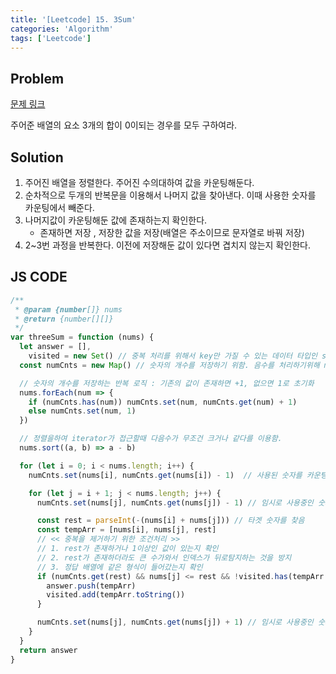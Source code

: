```yaml
---
title: '[Leetcode] 15. 3Sum'
categories: 'Algorithm'
tags: ['Leetcode']
---
```


## Problem

[문제 링크](https://leetcode.com/problems/3sum/)

주어준 배열의 요소 3개의 합이 0이되는 경우를 모두 구하여라.

## Solution

1. 주어진 배열을 정렬한다. 주어진 수의대하여 값을 카운팅해둔다.
2. 순차적으로 두개의 반복문을 이용해서 나머지 값을 찾아낸다. 이때 사용한 숫자를 카운팅에서 빼준다.
3. 나머지값이 카운팅해둔 값에 존재하는지 확인한다.
   - 존재하면 저장 , 저장한 값을 저장(배열은 주소이므로 문자열로 바꿔 저장)
4. 2~3번 과정을 반복한다. 이전에 저장해둔 값이 있다면 겹치지 않는지 확인한다.

## JS CODE

```JavaScript
/**
 * @param {number[]} nums
 * @return {number[][]}
 */
var threeSum = function (nums) {
  let answer = [],
    visited = new Set() // 중복 처리를 위해서 key만 가질 수 있는 데이터 타입인 set을 이용
  const numCnts = new Map() // 숫자의 개수를 저장하기 위함. 음수를 처리하기위해 map사용

  // 숫자의 개수를 저장하는 반복 로직 : 기존의 값이 존재하면 +1, 없으면 1로 초기화
  nums.forEach(num => {
    if (numCnts.has(num)) numCnts.set(num, numCnts.get(num) + 1)
    else numCnts.set(num, 1)
  })

  // 정렬을하여 iterator가 접근할때 다음수가 무조건 크거나 같다를 이용함.
  nums.sort((a, b) => a - b)

  for (let i = 0; i < nums.length; i++) {
    numCnts.set(nums[i], numCnts.get(nums[i]) - 1)  // 사용된 숫자를 카운팅

    for (let j = i + 1; j < nums.length; j++) {
      numCnts.set(nums[j], numCnts.get(nums[j]) - 1) // 임시로 사용중인 숫자를 카운팅 (-)

      const rest = parseInt(-(nums[i] + nums[j])) // 타겟 숫자를 찾음
      const tempArr = [nums[i], nums[j], rest]
      // << 중복을 제거하기 위한 조건처리 >>
      // 1. rest가 존재하거나 1이상인 값이 있는지 확인
      // 2. rest가 존재하더라도 큰 수가와서 인덱스가 뒤로탐지하는 것을 방지
      // 3. 정답 배열에 같은 형식이 들어갔는지 확인
      if (numCnts.get(rest) && nums[j] <= rest && !visited.has(tempArr.toString())) {
        answer.push(tempArr)
        visited.add(tempArr.toString())
      }

      numCnts.set(nums[j], numCnts.get(nums[j]) + 1) // 임시로 사용중인 숫자를 카운팅 (+)
    }
  }
  return answer
}
```

